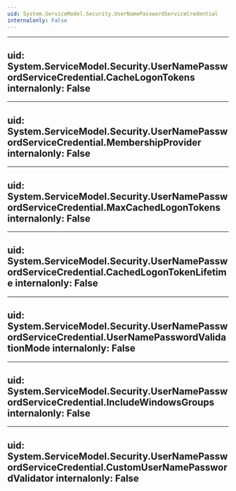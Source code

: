 ```yaml
---
uid: System.ServiceModel.Security.UserNamePasswordServiceCredential
internalonly: False
---
```


---
uid: System.ServiceModel.Security.UserNamePasswordServiceCredential.CacheLogonTokens
internalonly: False
---

---
uid: System.ServiceModel.Security.UserNamePasswordServiceCredential.MembershipProvider
internalonly: False
---

---
uid: System.ServiceModel.Security.UserNamePasswordServiceCredential.MaxCachedLogonTokens
internalonly: False
---

---
uid: System.ServiceModel.Security.UserNamePasswordServiceCredential.CachedLogonTokenLifetime
internalonly: False
---

---
uid: System.ServiceModel.Security.UserNamePasswordServiceCredential.UserNamePasswordValidationMode
internalonly: False
---

---
uid: System.ServiceModel.Security.UserNamePasswordServiceCredential.IncludeWindowsGroups
internalonly: False
---

---
uid: System.ServiceModel.Security.UserNamePasswordServiceCredential.CustomUserNamePasswordValidator
internalonly: False
---
